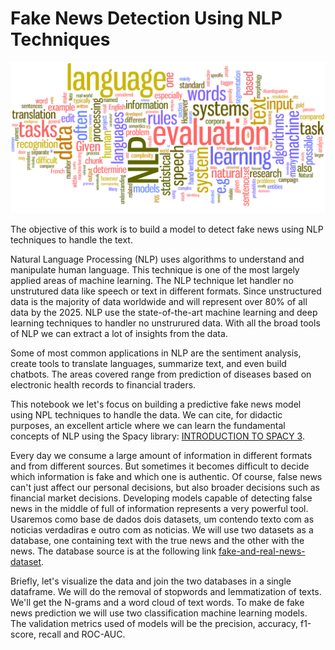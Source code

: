 # Fake News Detection Using NLP Techniques
![nlp](https://github.com/RondinellyMorais/Fake_News_Detection_using_NLP/blob/master/nlp.jpg)

The objective of this work is to build a model to detect fake news using NLP techniques to handle the text.

Natural Language Processing (NLP) uses algorithms to understand and manipulate human language. This technique is one of the most largely applied areas of machine learning. The NLP technique let handler no unstrutured data like speech or text in different formats. Since unstructured data is the majority of data worldwide and will represent over 80% of all data by the 2025. NLP use the state-of-the-art machine learning and deep learning techniques to handler no unstrurured data. With all the broad tools of NLP we can extract a lot of insights from the data. 

Some of most common applications in NLP are the sentiment analysis, create tools to translate languages, summarize text, and even build chatbots. The areas covered range from  prediction of diseases based on electronic health records to  financial traders. 

This notebook we let's focus on building a predictive fake news model using NPL techniques to handle the data. We can cite, for didactic purposes, an excellent article where we can learn the fundamental concepts of NLP using the Spacy library: [INTRODUCTION TO SPACY 3](http://spacy.pythonhumanities.com/intro.html).

Every day we consume a large amount of information in different formats and from different sources. But sometimes it becomes difficult to decide which information is fake and which one is authentic. Of course, false news can't just affect our personal decisions, but also broader decisions such as financial market decisions. Developing models capable of detecting false news in the middle of full of information represents a very powerful tool. Usaremos como base de dados dois datasets, um contendo texto com as noticias verdadiras e outro com as noticias. We will use two datasets as a database, one containing text with the true news and the other with the news. The database source is at the following link [fake-and-real-news-dataset](https://www.kaggle.com/clmentbisaillon/fake-and-real-news-dataset).

Briefly, let's visualize the data and join the two databases in a single dataframe. We will do the removal of stopwords and lemmatization of texts. We'll get the N-grams and a word cloud of text words. To make de fake news prediction we will use two classification machine learning models. The validation metrics used of models will be the precision, accuracy, f1-score, recall and ROC-AUC. 
